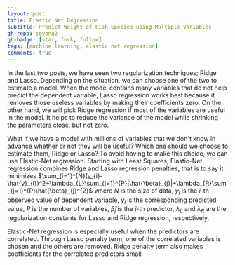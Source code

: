 ```yaml
---
layout: post
title: Elastic Net Regression 
subtitle: Predict Weight of Fish Species using Multiple Variables
gh-repo: seyong2
gh-badge: [star, fork, follow]
tags: [machine learning, elastic net regression]
comments: true
---
```


In the last two posts, we have seen two regularization techniques; Ridge and Lasso. Depending on the situation, we can choose one of the two to estimate a model. When the model contains many variables that do not help predict the dependent variable, Lasso regression works best because it removes those useless variables by making their coefficients zero. On the other hand, we will pick Ridge regression if most of the variables are useful in the model. It helps to reduce the variance of the model while shrinking the parameters close, but not zero.

What if we have a model with millions of variables that we don't know in advance whether or not they will be useful? Which one should we choose to estimate them, Ridge or Lasso? To avoid having to make this choice, we can use Elastic-Net regression. Starting with Least Squares, Elastic-Net regression combines Ridge and Lasso regression penalties, that is to say it minimizes $\sum_{i=1}^{N}(y_{i}-\hat{y}_{i})^2+\lambda_{L}\sum_{j=1}^{P}|\hat{\beta}_{j}|+\lambda_{R}\sum_{j=1}^{P}\hat{\beta}_{j}^{2}$ where $N$ is the size of data, $y_i$ is the $i$-th observed value of dependent variable, $\hat{y}_i$ is the corresponding predicted value, $P$ is the number of variables, $\hat{\beta}_{j}$ is the $j$-th predictor, $\lambda_{L}$ and $\lambda_{R}$ are the regularization constants for Lasso and Ridge regression, respectively. 

Elastic-Net regression is especially useful when the predictors are correlated. Through Lasso penalty term, one of the correlated variables is chosen and the others are removed. Ridge penalty term also makes coefficients for the correlated predictors small. 
